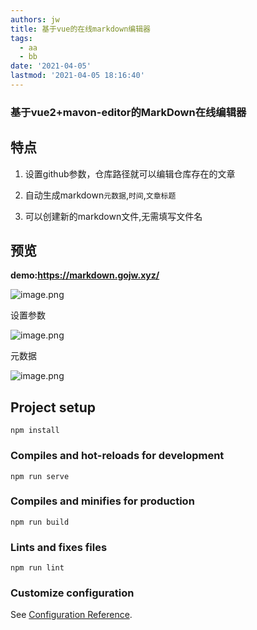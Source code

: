 ```yaml
---
authors: jw
title: 基于vue的在线markdown编辑器
tags:
  - aa
  - bb
date: '2021-04-05'
lastmod: '2021-04-05 18:16:40'
---
```

### 基于vue2+mavon-editor的MarkDown在线编辑器

## 特点

1. 设置github参数，仓库路径就可以编辑仓库存在的文章

2. 自动生成markdown`元数据`,`时间`,`文章标题`

3. 可以创建新的markdown文件,无需填写文件名

## 预览

**demo:https://markdown.gojw.xyz/**


![image.png](https://i.loli.net/2021/04/05/8aIOgEkrFAKGLcw.png)

设置参数

![image.png](https://i.loli.net/2021/04/05/jdh2oTcGMWtzu6q.png)

元数据

![image.png](https://i.loli.net/2021/04/05/OospHq5yV1BJjGA.png)



## Project setup
```
npm install
```

### Compiles and hot-reloads for development
```
npm run serve
```

### Compiles and minifies for production
```
npm run build
```

### Lints and fixes files
```
npm run lint
```

### Customize configuration
See [Configuration Reference](https://cli.vuejs.org/config/).

